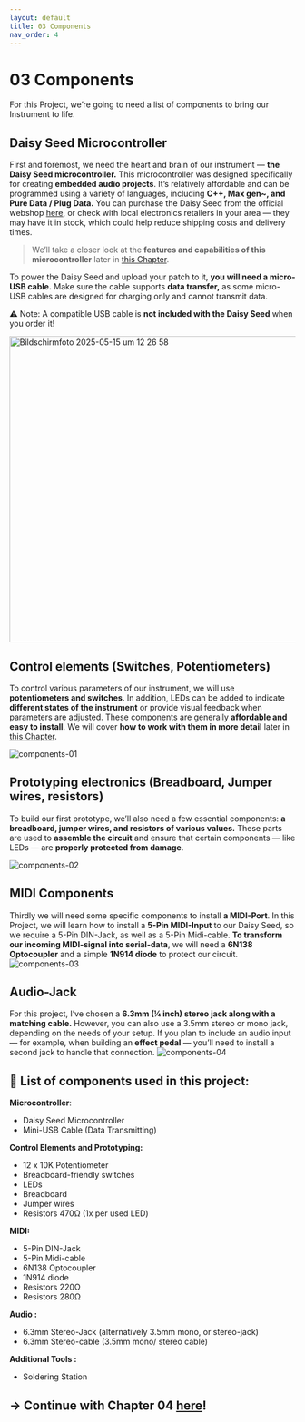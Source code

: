 ```yaml
---
layout: default
title: 03 Components
nav_order: 4
---
```


# 03 Components
For this Project, we’re going to need a list of components to bring our Instrument to life.

## Daisy Seed Microcontroller

First and foremost, we need the heart and brain of our instrument — **the Daisy Seed microcontroller.**
This microcontroller was designed specifically for creating **embedded audio projects**. It’s relatively affordable and can be programmed using a variety of languages, including **C++, Max gen~, and Pure Data / Plug Data.** You can purchase the Daisy Seed from the official webshop [here](https://electro-smith.com/products/daisy-seed), or check with local electronics retailers in your area — they may have it in stock, which could help reduce shipping costs and delivery times.

> We’ll take a closer look at the **features and capabilities of this microcontroller** later in [this Chapter]({{site.baseurl}}/chapter-04/04-2-daisy-seed).

To power the Daisy Seed and upload your patch to it, **you will need a micro-USB cable.** Make sure the cable supports **data transfer,** as some micro-USB cables are designed for charging only and cannot transmit data.

⚠️ Note: A compatible USB cable is **not included with the Daisy Seed** when you order it!

<img width="540" alt="Bildschirmfoto 2025-05-15 um 12 26 58" src="https://github.com/user-attachments/assets/d45c6ab1-5106-4fff-8385-8c3faf9b1238" />

## Control elements (Switches, Potentiometers)
To control various parameters of our instrument, we will use **potentiometers and switches**. In addition, LEDs can be added to indicate **different states of the instrument** or provide visual feedback when parameters are adjusted. These components are generally **affordable and easy to install**. We will cover **how to work with them in more detail** later in [this Chapter]({{site.baseurl}}/chapter-06/06-Daisy-Hardware-Configuration).

![components-01](https://github.com/user-attachments/assets/28208144-f4b7-4db9-8ef3-3caf6e7b2eb0)

## Prototyping electronics (Breadboard, Jumper wires, resistors)

To build our first prototype, we’ll also need a few essential components: **a breadboard, jumper wires, and resistors of various values.** These parts are used to **assemble the circuit** and ensure that certain components — like LEDs — are **properly protected from damage**.

![components-02](https://github.com/user-attachments/assets/99074a28-9f5d-4aa5-ba31-fbdaf0c2964e)

## MIDI Components 
Thirdly we will need some specific components to install **a MIDI-Port**. In this Project, we will learn how to install a **5-Pin MIDI-Input** to our Daisy Seed, so we require a 5-Pin DIN-Jack, as well as a 5-Pin Midi-cable. **To transform our incoming MIDI-signal into serial-data**, we will need a **6N138 Optocoupler** and a simple **1N914 diode** to protect our circuit. 
![components-03](https://github.com/user-attachments/assets/5162c29c-d2ed-4fd8-b009-e4b5d7ccaecf)

## Audio-Jack
For this project, I’ve chosen a **6.3mm (¼ inch) stereo jack along with a matching cable.** However, you can also use a 3.5mm stereo or mono jack, depending on the needs of your setup. If you plan to include an audio input — for example, when building an **effect pedal** — you’ll need to install a second jack to handle that connection.
![components-04](https://github.com/user-attachments/assets/028e0d04-d3e7-42ed-bdc7-ce1f5d540a0d)


## 📝 List of components used in this project:

  **Microcontroller**:
  - Daisy Seed Microcontroller
  - Mini-USB Cable (Data Transmitting)
  
  **Control Elements and Prototyping:**
  - 12 x 10K Potentiometer
  - Breadboard-friendly switches
  - LEDs
  - Breadboard
  - Jumper wires
  - Resistors 470Ω (1x per used LED)
  
  
  **MIDI:**
  - 5-Pin DIN-Jack
  - 5-Pin Midi-cable
  - 6N138 Optocoupler
  - 1N914 diode
  - Resistors 220Ω
  - Resistors 280Ω
  
  **Audio :**
  - 6.3mm Stereo-Jack (alternatively 3.5mm mono, or stereo-jack)
  - 6.3mm Stereo-cable (3.5mm mono/ stereo cable)
  
  **Additional Tools :**
  - Soldering Station


## → Continue with Chapter 04 [here]({{site.baseurl}}/chapter-04/04-Tools)!
